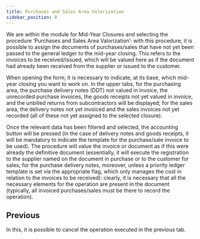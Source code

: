 ```yaml
---
title: Purchases and Sales Area Valorization
sidebar_position: 8
---
```


We are within the module for Mid-Year Closures and selecting the procedure ‘Purchases and Sales Area Valorization’: with this procedure, it is possible to assign the documents of purchases/sales that have not yet been passed to the general ledger to the mid-year closing. This refers to the invoices to be received/issued, which will be valued here as if the document had already been received from the supplier or issued to the customer.

When opening the form, it is necessary to indicate, at its base, which mid-year closing you want to work on. In the upper tabs, for the purchasing area, the purchase delivery notes (DDT) not valued in invoice, the unrecorded purchase invoices, the goods receipts not yet valued in invoice, and the unbilled returns from subcontractors will be displayed; for the sales area, the delivery notes not yet invoiced and the sales invoices not yet recorded (all of these not yet assigned to the selected closure).

Once the relevant data has been filtered and selected, the accounting button will be pressed (in the case of delivery notes and goods receipts, it will be mandatory to indicate the template for the purchase/sale invoice to be used). The procedure will value the invoice or document as if this were already the definitive document (essentially, it will execute the registration to the supplier named on the document in purchase or to the customer for sales; for the purchase delivery notes, moreover, unless a priority ledger template is set via the appropriate flag, which only manages the cost in relation to the invoices to be received): clearly, it is necessary that all the necessary elements for the operation are present in the document (typically, all invoiced purchases/sales must be there to record the operation).

## Previous 

In this, it is possible to cancel the operation executed in the previous tab.